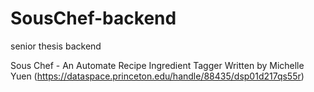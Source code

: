 # SousChef-backend
senior thesis backend

Sous Chef - An Automate Recipe Ingredient Tagger
Written by Michelle Yuen (https://dataspace.princeton.edu/handle/88435/dsp01d217qs55r)
